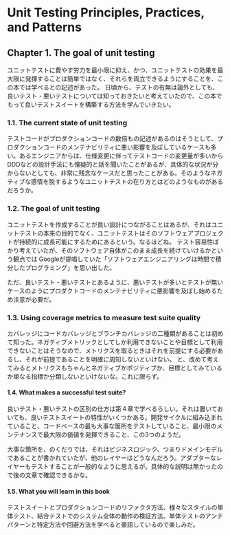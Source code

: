 # Unit Testing Principles, Practices, and Patterns

## Chapter 1. The goal of unit testing

ユニットテストに費やす労力を最小限に抑え、かつ、ユニットテストの効果を最大限に発揮することは簡単ではなく、それらを両立できるようにすることを、この本では学べるとの記述があった。
日頃から、テストの有無は論外としても、良いテスト・悪いテストについては知っておきたいと考えていたので、この本でもって良いテストスイートを構築する方法を学んでいきたい。

### 1.1. The current state of unit testing

テストコードがプロダクションコードの数倍もの記述があるのはそうとして、プロダクションコードのメンテナビリティに悪い影響を及ぼしているケースも多い。あるエンジニアからは、仕様変更に伴ってテストコードの変更量が多いからDDDなどの設計手法にも懐疑的と話を聞いたことがあるが、具体的な状況が分からないとしても、非常に残念なケースだと思ったことがある。そのようなネガティブな感情を脱するようなユニットテストの在り方とはどのようなものがあるだろうか。

### 1.2. The goal of unit testing

ユニットテストを作成することが良い設計につながることはあるが、それはユニットテストの本来の目的でなく、ユニットテストはそのソフトウェアプロジェクトが持続的に成長可能にするためにあるという。なるほどね。
テスト容易性ばかり考えていたが、そのソフトウェア自体がこのまま成長を続けていけるかという観点では Googleが提唱していた「ソフトウェアエンジニアリングは時間で積分したプログラミング」を思い出した。

ただ、良いテスト・悪いテストとあるように、悪いテストが多いとテストが無いケースのようにプロダクトコードのメンテナビリティに悪影響を及ぼし始めるため注意が必要だ。

### 1.3. Using coverage metrics to measure test suite quality

カバレッジにコードカバレッジとブランチカバレッジの二種類があることは初めて知った。ネガティブメトリックとしてしか利用できないことや目標として利用できないことはそうなので、メトリクスを取るときはそれを前提にする必要があるし、それが前提であることを明確に周知しないといけない。
と、改めて考えてみるとメトリクスもちゃんとネガティブかポジティブか、目標としてみているか単なる指標か分類しないといけないな。これに限らず。

#### 1.4. What makes a successful test suite?

良いテスト・悪いテストの区別の仕方は第４章で学べるらしい。それは置いておいても、良いテストスイートの特性がいくつかある。開発サイクルに組み込まれていること、コードベースの最も大事な箇所をテストしていること、最小限のメンテナンスで最大限の価値を発揮できること、この3つのようだ。

大事な箇所を、のくだりでは、それはビジネスロジック、つまりドメインモデルであることが書かれていたが、他のレイヤーはどうなんだろう。アダプターなレイヤーもテストすることが一般的なように思えるが。具体的な説明は無かったので後の文章で確認できるかな。

#### 1.5. What you will learn in this book

テストスイートとプロダクションコードのリファクタ方法、様々なスタイルの単体テスト、結合テストでのシステム全体の動作の検証方法、単体テストのアンチパターンと特定方法や回避方法を学べると豪語しているので楽しみだ。
